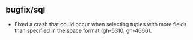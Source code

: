 ## bugfix/sql

* Fixed a crash that could occur when selecting tuples with more fields than specified
  in the space format (gh-5310, gh-4666).
